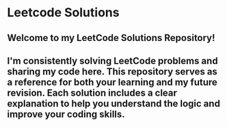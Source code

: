 # Leetcode Solutions
## Welcome to my LeetCode Solutions Repository! 
## I'm consistently solving LeetCode problems and sharing my code here. This repository serves as a reference for both your learning and my future revision. Each solution includes a clear explanation to help you understand the logic and improve your coding skills.
